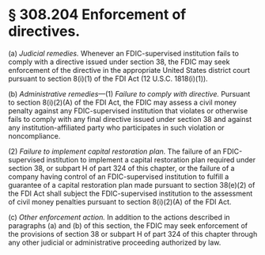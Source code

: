 # § 308.204   Enforcement of directives.

(a) *Judicial remedies.* Whenever an FDIC-supervised institution fails to comply with a directive issued under section 38, the FDIC may seek enforcement of the directive in the appropriate United States district court pursuant to section 8(i)(1) of the FDI Act (12 U.S.C. 1818(i)(1)).


(b) *Administrative remedies*—(1) *Failure to comply with directive.* Pursuant to section 8(i)(2)(A) of the FDI Act, the FDIC may assess a civil money penalty against any FDIC-supervised institution that violates or otherwise fails to comply with any final directive issued under section 38 and against any institution-affiliated party who participates in such violation or noncompliance.


(2) *Failure to implement capital restoration plan.* The failure of an FDIC-supervised institution to implement a capital restoration plan required under section 38, or subpart H of part 324 of this chapter, or the failure of a company having control of an FDIC-supervised institution to fulfill a guarantee of a capital restoration plan made pursuant to section 38(e)(2) of the FDI Act shall subject the FDIC-supervised institution to the assessment of civil money penalties pursuant to section 8(i)(2)(A) of the FDI Act.


(c) *Other enforcement action.* In addition to the actions described in paragraphs (a) and (b) of this section, the FDIC may seek enforcement of the provisions of section 38 or subpart H of part 324 of this chapter through any other judicial or administrative proceeding authorized by law.




